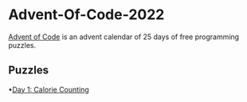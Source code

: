 # Advent-Of-Code-2022
[Advent of Code](https://adventofcode.com) is an advent calendar of 25 days of free programming puzzles.

## Puzzles
•[Day 1: Calorie Counting](https://github.com/kabirdhillon7/Advent-Of-Code-2022/blob/main/Day%201/day1.cpp)
